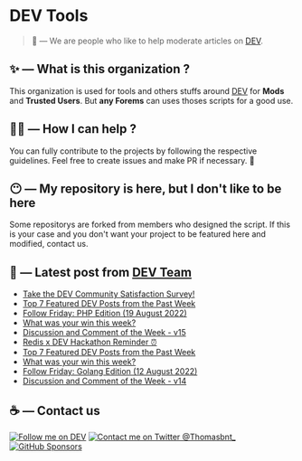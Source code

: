 # DEV Tools

> 🔧 — We are people who like to help moderate articles on [DEV](https://dev.to).

## ✨ — What is this organization ?

This organization is used for tools and others stuffs around [DEV](https://dev.to) for **Mods** and **Trusted Users**. But __any Forems__ can uses thoses scripts for a good use.


## 💪🏼 — How I can help ?

You can fully contribute to the projects by following the respective guidelines. Feel free to create issues and make PR if necessary. 🎉

## 😶 — My repository is here, but I don't like to be here

Some repositorys are forked from members who designed the script. If this is your case and you don't want your project to be featured here and modified, contact us.

## 📝 — Latest post from [DEV Team](https://dev.to/devteam)

<!-- BLOG-POST-LIST:START -->
- [Take the DEV Community Satisfaction Survey!](https://dev.to/devteam/take-the-dev-community-satisfaction-survey-3gja)
- [Top 7 Featured DEV Posts from the Past Week](https://dev.to/devteam/top-7-featured-dev-posts-from-the-past-week-20h6)
- [Follow Friday: PHP Edition &lpar;19 August 2022&rpar;](https://dev.to/devteam/follow-friday-php-edition-19-august-2022-1lo7)
- [What was your win this week?](https://dev.to/devteam/what-was-your-win-this-week-4n66)
- [Discussion and Comment of the Week - v15](https://dev.to/devteam/discussion-and-comment-of-the-week-v15-1o5l)
- [Redis x DEV Hackathon Reminder ⏰](https://dev.to/devteam/redis-x-dev-hackathon-reminder-3b3e)
- [Top 7 Featured DEV Posts from the Past Week](https://dev.to/devteam/top-7-featured-dev-posts-from-the-past-week-1m9b)
- [What was your win this week?](https://dev.to/devteam/what-was-your-win-this-week-2aae)
- [Follow Friday: Golang Edition &lpar;12 August 2022&rpar;](https://dev.to/devteam/follow-friday-golang-edition-12-august-2022-2ofl)
- [Discussion and Comment of the Week - v14](https://dev.to/devteam/discussion-and-comment-of-the-week-v14-2f1l)
<!-- BLOG-POST-LIST:END -->


## ☕ — Contact us

[![Follow me on DEV](https://img.shields.io/badge/dev.to-%2308090A.svg?&style=for-the-badge&logo=dev.to&logoColor=white&alt=devto)](https://dev.to/thomasbnt)
[![Contact me on Twitter @Thomasbnt_](https://img.shields.io/badge/Contact%20me%20on%20Twitter-%231DA1F2.svg?&style=for-the-badge&logo=twitter&logoColor=white&alt=twitter)](https://twitter.com/messages/1142357270-1142357270?text=Hello,%20I%20contact%20you%20from%20devtotools%20&recipient_id=1142357270) [![GitHub Sponsors](https://img.shields.io/badge/Sponsor%20me-%23EA54AE.svg?&style=for-the-badge&logo=github-sponsors&logoColor=white)](https://github.com/sponsors/thomasbnt)


